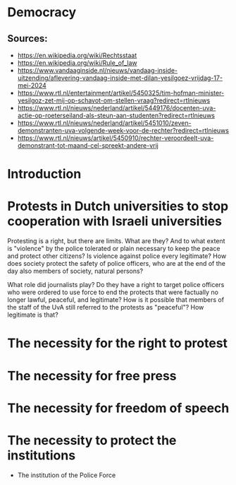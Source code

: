 # Democracy

## Sources:

* https://en.wikipedia.org/wiki/Rechtsstaat
* https://en.wikipedia.org/wiki/Rule_of_law
* https://www.vandaaginside.nl/nieuws/vandaag-inside-uitzending/aflevering-vandaag-inside-met-dilan-yesilgoez-vrijdag-17-mei-2024
* https://www.rtl.nl/entertainment/artikel/5450325/tim-hofman-minister-yesilgoz-zet-mij-op-schavot-om-stellen-vraag?redirect=rtlnieuws
* https://www.rtl.nl/nieuws/nederland/artikel/5449176/docenten-uva-actie-op-roeterseiland-als-steun-aan-studenten?redirect=rtlnieuws
* https://www.rtl.nl/nieuws/nederland/artikel/5451010/zeven-demonstranten-uva-volgende-week-voor-de-rechter?redirect=rtlnieuws
* https://www.rtl.nl/nieuws/artikel/5450910/rechter-veroordeelt-uva-demonstrant-tot-maand-cel-spreekt-andere-vrij

# Introduction

# Protests in Dutch universities to stop cooperation with Israeli universities

Protesting is a right, but there are limits. What are they? And to what extent
is "violence" by the police tolerated or plain necessary to keep the peace and
protect other citizens? Is violence against police every legitimate? How does
society protect the safety of police officers, who are at the end of the day
also members of society, natural persons?

What role did journalists play? Do they have a right to target police officers
who were ordered to use force to end the protects that were factually no longer
lawful, peaceful, and legitimate? How is it possible that members of the staff
of the UvA still referred to the protests as "peaceful"? How legitimate is that?



# The necessity for the right to protest

# The necessity for free press

# The necessity for freedom of speech

# The necessity to protect the institutions

* The institution of the Police Force

